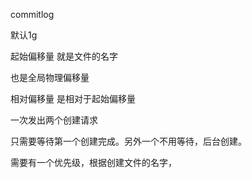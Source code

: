 commitlog

默认1g

起始偏移量 就是文件的名字

也是全局物理偏移量

相对偏移量 是相对于起始偏移量



一次发出两个创建请求

只需要等待第一个创建完成。另外一个不用等待，后台创建。

需要有一个优先级，根据创建文件的名字，




